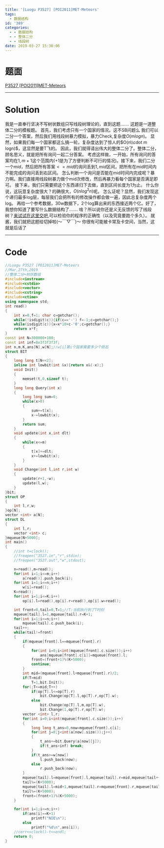 ```yaml
---
title: '[Luogu P3527] [POI2011]MET-Meteors'
tags:
  - 数据结构
id: '389'
categories:
  - - 数据结构
  - - 整体二分
  - - 线段树
date: 2019-03-27 15:38:06
---
```


# 题面

[P3527 \[POI2011\]MET-Meteors](https://www.luogu.org/problemnew/show/P3527)

* * *

# Solution

我是一直奉行坚决不写树状数组只写线段树理论的，直到这题....... 这题是一道整体二分的模板题。 首先，我们考虑只有一个国家的情况。这不SB问题么 我们可以二分一个答案，然后我们用线段树暴力模拟，暴力Check,复杂度$O(mlogn)$。 显然，如果我们每一个国家都这么搞一轮，复杂度达到了惊人的$O(n\\cdot m logn)$，这显然是要T飞的。 因此，我们就得请出伟大的整体二分了。整体二分，顾名思义，就是把所有询问一起二分答案。 考虑这样做，一开始，所有询问的答案均在$1,m+1$这个范围内(+1是为了方便判断不可行的情况)。接下来，我们二分一个$mid$，然后把所有答案$<=mid$的询问丢到$1,mid$区间，把所有在mid时间内不能完成的询问丢到右区间。 怎么判断一个询问是否能在mid时间内完成呢？暴力啊。我们直接用线段树暴力做个mid次修改，然后再暴力看每个国家是否满足即可。 接下来，我们只需要把这个东西递归下去做，直到区间长度为$1$为止。 什么你说，这玩意复杂度很大？的确很大，$O(nlog^2n)$呢。 怎么证呢？显然，我们发现这个递归最多log层，每层我们会把所有的修改操作都会做一遍，因此总复杂度两个log。 再给一个参考数据，30w数据下，2个log算出来的东西接近两个亿。好了，我想你知道了要写什么数据结构了....... 啥？所以说你还是义无反馈的写了线段树？[来试试在这里交吧](https://www.luogu.org/problemnew/show/U66611),可以检验你的程序的正确性（以及究竟要跑个多久）。 就酱，我们就把这题给切掉啦(～￣▽￣)～ 你很有可能被卡常及卡空间，当然，这就是后话了

* * *

# Code

```cpp
//Luogu P3527 [POI2011]MET-Meteors
//Mar,27th,2019
//整体二分+树状数组
#include<iostream>
#include<cstdio>
#include<vector>
#include<cstring>
#include<ctime>
using namespace std;
int read()
{
    int x=0,f=1; char c=getchar();
    while(!isdigit(c)){if(c=='-') f=-1;c=getchar();}
    while(isdigit(c)){x=x*10+c-'0';c=getchar();}
    return x*f;
}
const int N=300000+100;
const int inf=0x3f3f3f3f;
int n,m,K,ans[N],w[N];//w[i]第i个国家需要多少个陨石
struct BIT
{
    long long t[N<<2];
    inline int lowbit(int &x){return x&(-x);}
    void Init()
    {
        memset(t,0,sizeof t);
    }
    long long Query(int x)
    {
        long long sum=0;
        while(x>0)
        {
            sum+=t[x];
            x-=lowbit(x);
        }
        return sum;
    }
    void update(int x,int dlt)
    {
        while(x<=m)
        {   
            t[x]+=dlt;
            x+=lowbit(x);
        }
    }
    void Change(int l,int r,int w)
    {
        update(r+1,-w);
        update(l,w);
    }
}bit;
struct OP
{
    int l,r,w;
}op[N];
vector <int> a[N];
struct DL
{
    int l,r;
    vector <int> c;
}mqueue[N+5000];
int main()
{
    //int t=clock();
    //freopen("3527.in","r",stdin);
    //freopen("3527.out","w",stdout);

    n=read(),m=read();
    for(int i=1;i<=m;i++)
        a[read()].push_back(i);
    for(int i=1;i<=n;i++)
        w[i]=read();
    K=read();
    for(int i=1;i<=K;i++)
        op[i].l=read(),op[i].r=read(),op[i].w=read();

    int front=0,tail=0,T=1;//T:当前执行到了T时刻
    mqueue[tail].l=1,mqueue[tail].r=K+1;
    for(int i=1;i<=n;i++)
        mqueue[tail].c.push_back(i);
    tail++;
    while(tail!=front)
    {
        if(mqueue[front].l==mqueue[front].r)
        {
            for(int i=0;i<int(mqueue[front].c.size());i++)
                ans[mqueue[front].c[i]]=mqueue[front].l;
            front=(front+1)%(K+5000);
            continue;
        }
        int mid=(mqueue[front].l+mqueue[front].r)/2;
        if(T>mid)
            T=1,bit.Init();
        for(;T<=mid;T++)
            if(op[T].l<=op[T].r)
                bit.Change(op[T].l,op[T].r,op[T].w);
            else
                bit.Change(op[T].l,m,op[T].w),
                bit.Change(1,op[T].r,op[T].w);
        vector <int> l,r;
        for(int i=0;i<int(mqueue[front].c.size());i++)
        {
            long long t_ans=0,now=mqueue[front].c[i];
            for(int j=0;j<int(a[now].size());j++)
            {
                t_ans+=bit.Query(a[now][j]);
                if(t_ans>inf) break;
            }
            if(t_ans>=w[now])
                l.push_back(now);
            else
                r.push_back(now);
        }
        mqueue[tail].l=mqueue[front].l,mqueue[tail].r=mid,mqueue[tail++].c=l;
        tail%=(K+5000);
        mqueue[tail].l=mid+1,mqueue[tail].r=mqueue[front].r,mqueue[tail++].c=r;
        tail%=(K+5000);
        front=(front+1)%(K+5000);
    }

    for(int i=1;i<=n;i++)
        if(ans[i]==K+1)
            printf("NIE\n");
        else
            printf("%d\n",ans[i]);
    //cerr<<clock()-t<<endl;
    return 0;
}

```